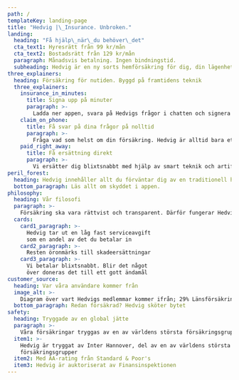 ```yaml
---
path: /
templateKey: landing-page
title: "Hedvig |\_Insurance. Unbroken."
landing:
  heading: "Få hjälp\_när\_du behöver\_det"
  cta_text1: Hyresrätt från 99 kr/mån
  cta_text2: Bostadsrätt från 129 kr/mån
  paragraph: Månadsvis betalning. Ingen bindningstid.
  subheading: Hedvig är en ny sorts hemförsäkring för dig, din lägenhet och dina favoritsaker. Det är enkelt, snabbt och rättvist.
three_explainers:
  heading: Försäkring för nutiden. Byggd på framtidens teknik
  three_explainers:
    insurance_in_minutes:
      title: Signa upp på minuter
      paragraph: >-
        Ladda ner appen, svara på Hedvigs frågor i chatten och signera med mobilt BankID
    claim_on_phone:
      title: Få svar på dina frågor på nolltid
      paragraph: >-
        Fråga vad som helst om din försäkring. Hedvig är alltid bara ett knapptryck bort
    paid_right_away:
      title: Få ersättning direkt
      paragraph: >-
        Vi ersätter dig blixtsnabbt med hjälp av smart teknik och artificiell intelligens
peril_forest:
  heading: Hedvig innehåller allt du förväntar dig av en traditionell hemförsäkring, plus drulle
  bottom_paragraph: Läs allt om skyddet i appen.
philosophy:
  heading: Vår filosofi
  paragraph: >-
    Försäkring ska vara rättvist och transparent. Därför fungerar Hedvig inte som ditt gamla försäkringsbolag. Vi tar en låg fast avgift av din månadskostnad, öronmärker resten till skador och betalar blixtsnabbt. Blir det något över skänker vi det till ett gott ändamål!
  cards:
    card1_paragraph: >-
      Hedvig tar ut en låg fast serviceavgift
      som en andel av det du betalar in
    card2_paragraph: >-
      Resten öronmärks till skadeersättningar
    card3_paragraph: >-
      Vi betalar blixtsnabbt. Blir det något
      över doneras det till ett gott ändamål
customer_source:
  heading: Var våra användare kommer från
  image_alt: >-
    Diagram över vart Hedvigs medlemmar kommer ifrån; 29% Länsförsäkringar, 25% If, 18% Trygg Hansa, 17% Övriga och 11% Folksam.
  bottom_paragraph: Redan försäkrad? Hedvig sköter bytet
safety:
  heading: Tryggade av en global jätte
  paragraph: >-
    Våra försäkringar tryggas av en av världens största försäkringsgrupper, med en balansräkning på över 60 miljarder euro.
  item1: >-
    Hedvig är tryggat av Inter Hannover, del av en av världens största
    försäkringsgrupper
  item2: Med AA-rating från Standard & Poor's
  item3: Hedvig är auktoriserat av Finansinspektionen
---
```


